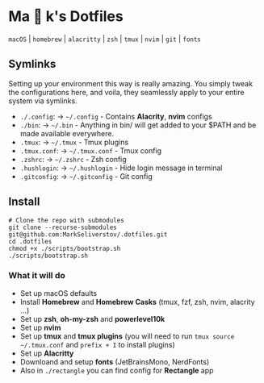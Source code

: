 # Ma :construction: k's Dotfiles

`macOS` | `homebrew` | `alacritty` | `zsh` | `tmux` | `nvim` | `git` | `fonts`

## Symlinks

Setting up your environment this way is really amazing. You simply tweak the
configurations here, and voila, they seamlessly apply to your entire system via
symlinks.

- `./.config`: -> `~/.config` - Contains **Alacrity**, **nvim** configs
- `./bin`: -> `~/.bin` - Anything in bin/ will get added to your $PATH and be made available everywhere.
- `.tmux`: -> `~/.tmux` - Tmux plugins
- `.tmux.conf`: -> `~/.tmux.conf` - Tmux config
- `.zshrc`: -> `~/.zshrc` - Zsh config
- `.hushlogin`: -> `~/.hushlogin` - Hide login message in terminal
- `.gitconfig`: -> `~/.gitconfig` - Git config

## Install

```terminal
# Clone the repo with submodules
git clone --recurse-submodules git@github.com:MarkSeliverstov/.dotfiles.git
cd .dotfiles
chmod +x ./scripts/bootstrap.sh
./scripts/bootstrap.sh
```

### What it will do

- Set up macOS defaults
- Install **Homebrew** and **Homebrew Casks** (tmux, fzf, zsh, nvim, alacrity ...)
- Set up **zsh**, **oh-my-zsh** and **powerlevel10k**
- Set up **nvim**
- Set up **tmux** and **tmux plugins** (you will need to run `tmux source ~/.tmux.conf` and `prefix + I` to install plugins)
- Set up **Alacritty**
- Downloand and setup **fonts** (JetBrainsMono, NerdFonts)
- Also in `./rectangle` you can find config for **Rectangle** app
